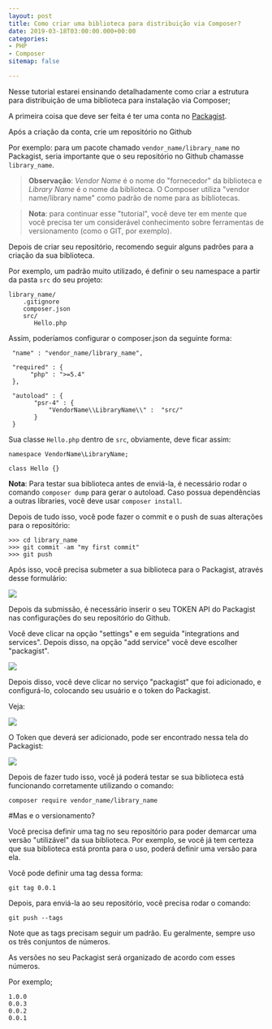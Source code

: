 ```yaml
---
layout: post
title: Como criar uma biblioteca para distribuição via Composer?
date: 2019-03-18T03:00:00.000+00:00
categories:
- PHP
- Composer
sitemap: false

---
```

Nesse tutorial estarei ensinando detalhadamente como criar a estrutura para  distribuição de uma biblioteca para instalação via Composer;

A primeira coisa que deve ser feita é ter uma conta no [Packagist](https://packagist.org/). 

Após a criação da conta, crie um repositório no Github

Por exemplo: para um pacote chamado `vendor_name/library_name` no Packagist, seria importante que o seu repositório no Github chamasse `library_name`.

> **Observação**: _Vendor Name_ é o nome do "fornecedor" da biblioteca e _Library Name_ é o nome da biblioteca. O Composer utiliza "vendor name/library name" como padrão de nome para as bibliotecas.

> **Nota**: para continuar esse "tutorial", você deve ter em mente que você precisa ter um considerável conhecimento sobre ferramentas de versionamento (como o GIT, por exemplo).

Depois de criar seu repositório, recomendo seguir alguns padrões para a criação da sua biblioteca.

Por exemplo,  um padrão muito utilizado, é definir o seu namespace a partir da pasta `src` do seu projeto:

    library_name/
        .gitignore
        composer.json
        src/
           Hello.php

Assim, poderíamos configurar o composer.json da seguinte forma:

     "name" : "vendor_name/library_name",
    
     "required" : {
          "php" : ">=5.4"
     },
    
     "autoload" : {
           "psr-4" : {
               "VendorName\\LibraryName\\" :  "src/"
           }
     }

Sua classe `Hello.php` dentro de `src`, obviamente, deve ficar assim:

    namespace VendorName\LibraryName;
    
    class Hello {}

**Nota**: Para testar sua biblioteca antes de enviá-la, é necessário rodar o comando `composer dump` para gerar o autoload. Caso possua dependências a outras libraries, você deve usar `composer install`.

Depois de tudo isso, você pode fazer o commit e o push de suas alterações para o repositório:

    >>> cd library_name
    >>> git commit -am "my first commit"
    >>> git push

Após isso, você precisa submeter a sua biblioteca para o Packagist, através desse formulário:

<img src="https://i.stack.imgur.com/H3hrE.png" />

Depois da submissão, é necessário inserir o seu TOKEN API do Packagist nas configurações do seu repositório do Github.

Você deve clicar na opção "settings" e em seguida "integrations and services". Depois disso, na opção "add service" você deve escolher "packagist".

<img src="https://i.stack.imgur.com/nPzhs.png">

Depois disso, você deve clicar no serviço "packagist" que foi adicionado, e configurá-lo, colocando seu usuário e o token do Packagist.

Veja:

<img src="https://i.stack.imgur.com/NKyTU.png" />

O Token que deverá ser adicionado, pode ser encontrado nessa tela do Packagist:

<img src="https://i.stack.imgur.com/DQn93.png" />

Depois de fazer tudo isso, você já poderá testar se sua biblioteca está funcionando corretamente utilizando o comando:

    composer require vendor_name/library_name

#Mas e o versionamento?

Você precisa definir uma tag no seu repositório para poder demarcar uma versão "utilizável" da sua biblioteca. Por exemplo, se você já tem certeza que sua biblioteca está pronta para o uso, poderá definir uma versão para ela.

Você pode definir uma tag dessa forma:

    git tag 0.0.1

Depois, para enviá-la ao seu repositório, você precisa rodar o comando:

    git push --tags

Note que as tags precisam seguir um padrão. Eu geralmente, sempre uso os três conjuntos de números.

As versões no seu Packagist será organizado de acordo com esses números.

Por exemplo;

    1.0.0
    0.0.3
    0.0.2
    0.0.1